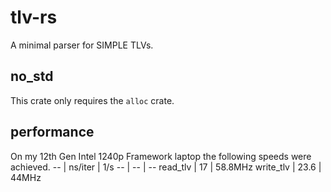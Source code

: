 # tlv-rs
A minimal parser for SIMPLE TLVs.
## no_std
This crate only requires the `alloc` crate.
## performance
On my 12th Gen Intel 1240p Framework laptop the following speeds were achieved.
-- | ns/iter | 1/s
-- | -- | --
read_tlv | 17 | 58.8MHz
write_tlv | 23.6 | 44MHz